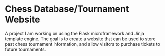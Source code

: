 # Chess Database/Tournament Website
A project I am working on using the Flask microframework and Jinja template engine. The goal is to create a website that can be used to store past chess tournament information, and allow visitors to purchase tickets to future tournaments.
